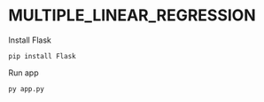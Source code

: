 # MULTIPLE_LINEAR_REGRESSION
 
 Install Flask
 ```
 pip install Flask
 ```
 
 Run app
 ```
 py app.py
 ```
